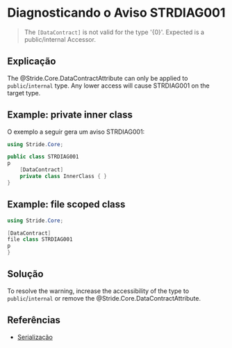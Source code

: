 # Diagnosticando o Aviso STRDIAG001

> The `[DataContract]` is not valid for the type '{0}'. Expected is a public/internal Accessor.

## Explicação

The @Stride.Core.DataContractAttribute can only be applied to `public`/`internal` type. Any lower access will cause STRDIAG001 on the target type.

## Example: private inner class

O exemplo a seguir gera um aviso STRDIAG001:

```csharp
using Stride.Core;

public class STRDIAG001
p
    [DataContract]
    private class InnerClass { }
}
```

## Example: file scoped class

```csharp
using Stride.Core;

[DataContract]
file class STRDIAG001
p
}
```

## Solução

To resolve the warning, increase the accessibility of the type to `public`/`internal` or remove the @Stride.Core.DataContractAttribute.

## Referências

- [Serialização](../manual/scripts/serialization.md)